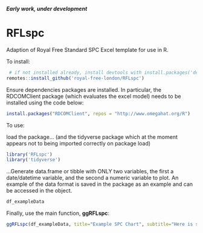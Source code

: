 ***Early work, under development***

# RFLspc
Adaption of Royal Free Standard SPC Excel template for use in R.

To install:
```r
 # if not installed already, install devtools with install.packages('devtools')
remotes::install_github('royal-free-london/RFLspc')
```

Ensure dependencies packages are installed. In particular, the RDCOMClient package (which evaluates the excel model) needs to be installed using the code below:
```r
install.packages("RDCOMClient", repos = "http://www.omegahat.org/R")
```


To use:

load the package... (and the tidyverse package which at the moment appears not to being imported correctly on package load)
```r
library('RFLspc')
library('tidyverse')
```
...Generate data.frame or tibble with ONLY two variables, the first a date/datetime variable, and the second a numeric variable to plot.
An example of the data format is saved in the package as an example and can be accessed in the object.

```r
df_exampleData
```
Finally, use the main function, **ggRFLspc**:
```r
ggRFLspc(df_exampleData, title="Example SPC Chart", subtitle="Here is some example data")
```

